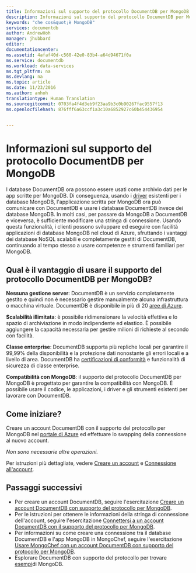 ```yaml
---
title: Informazioni sul supporto del protocollo DocumentDB per MongoDB | Microsoft Docs
description: Informazioni sul supporto del protocollo DocumentDB per MongoDB Consente di usare Azure DocumentDB, un servizio basato sul cloud gestito, come archivio dati per le app scritte per MongoDB.
keywords: "che cos&quot;è MongoDB"
services: documentdb
author: AndrewHoh
manager: jhubbard
editor: 
documentationcenter: 
ms.assetid: 4afaf40d-c560-42e0-83b4-a64d94671f0a
ms.service: documentdb
ms.workload: data-services
ms.tgt_pltfrm: na
ms.devlang: na
ms.topic: article
ms.date: 11/23/2016
ms.author: anhoh
translationtype: Human Translation
ms.sourcegitcommit: 0703fa4f4d3eb9f23aa9b3c0b90267fac9557f13
ms.openlocfilehash: 876fff6a63ccf1a3c10a6852927c60b454436954


---
```

# <a name="what-is-documentdb-protocol-support-for-mongodb"></a>Informazioni sul supporto del protocollo DocumentDB per MongoDB

I database DocumentDB ora possono essere usati come archivio dati per le app scritte per MongoDB. Di conseguenza, usando i [driver](https://docs.mongodb.org/ecosystem/drivers/) esistenti per i database MongoDB, l'applicazione scritta per MongoDB ora può comunicare con DocumentDB e usare i database DocumentDB invece dei database MongoDB. In molti casi, per passare da MongoDB a DocumentDB e viceversa, è sufficiente modificare una stringa di connessione. Usando questa funzionalità, i clienti possono sviluppare ed eseguire con facilità applicazioni di database MongoDB nel cloud di Azure, sfruttando i vantaggi dei database NoSQL scalabili e completamente gestiti di DocumentDB, continuando al tempo stesso a usare competenze e strumenti familiari per MongoDB.

## <a name="what-is-the-benefit-of-using-documentdb-protocol-support-for-mongodb"></a>Qual è il vantaggio di usare il supporto del protocollo DocumentDB per MongoDB?
**Nessuna gestione server**: DocumentDB è un servizio completamente gestito e quindi non è necessario gestire manualmente alcuna infrastruttura o macchina virtuale. DocumentDB è disponibile in più di 20 [aree di Azure](https://azure.microsoft.com/regions/services/).

**Scalabilità illimitata**: è possibile ridimensionare la velocità effettiva e lo spazio di archiviazione in modo indipendente ed elastico. È possibile aggiungere la capacità necessaria per gestire milioni di richieste al secondo con facilità.

**Classe enterprise**: DocumentDB supporta più repliche locali per garantire il 99,99% della disponibilità e la protezione dati nonostante gli errori locali e a livello di area. DocumentDB ha [certificazioni di conformità](https://www.microsoft.com/trustcenter) e funzionalità di sicurezza di classe enterprise. 

**Compatibilità con MongoDB**: il supporto del protocollo DocumentDB per MongoDB è progettato per garantire la compatibilità con MongoDB. È possibile usare il codice, le applicazioni, i driver e gli strumenti esistenti per lavorare con DocumentDB. 

## <a name="how-to-get-started"></a>Come iniziare?
Creare un account DocumentDB con il supporto del protocollo per MongoDB nel [portale di Azure](https://portal.azure.com) ed effettuare lo swapping della connessione al nuovo account. 

*Non sono necessarie altre operazioni.*

Per istruzioni più dettagliate, vedere [Creare un account](documentdb-create-mongodb-account.md) e [Connessione all'account](documentdb-connect-mongodb-account.md).

## <a name="next-steps"></a>Passaggi successivi
* Per creare un account DocumentDB, seguire l'esercitazione [Creare un account DocumentDB con supporto del protocollo per MongoDB](documentdb-create-mongodb-account.md).
* Per le istruzioni per ottenere le informazioni della stringa di connessione dell'account, seguire l'esercitazione [Connettersi a un account DocumentDB con il supporto del protocollo per MongoDB](documentdb-connect-mongodb-account.md).
* Per informazioni su come creare una connessione tra il database DocumentDB e l'app MongoDB in MongoChef, seguire l'esercitazione [Usare MongoChef con un account DocumentDB con supporto del protocollo per MongoDB](documentdb-mongodb-mongochef.md).
* Esplorare DocumentDB con supporto del protocollo per trovare [esempi](documentdb-mongodb-samples.md)di MongoDB.




<!--HONumber=Nov16_HO4-->


